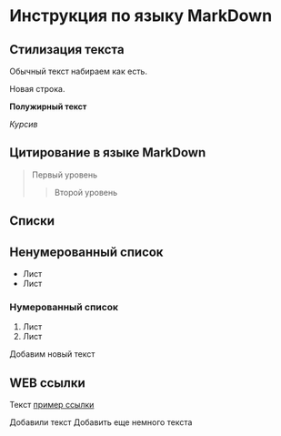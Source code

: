 # Инструкция по языку MarkDown

## Стилизация текста

Обычный текст набираем как есть.

Новая строка.

**Полужирный текст**

*Курсив*

## Цитирование в языке MarkDown
> Первый уровень 
>>Второй уровень

## Списки
## Ненумерованный список
* Лист
* Лист

### Нумерованный список
1. Лист
2. Лист

Добавим новый текст

## WEB ссылки 
Текст [пример ссылки](http.example.com "Всплывающая подсказка")

Добавили текст
Добавить еще немного текста